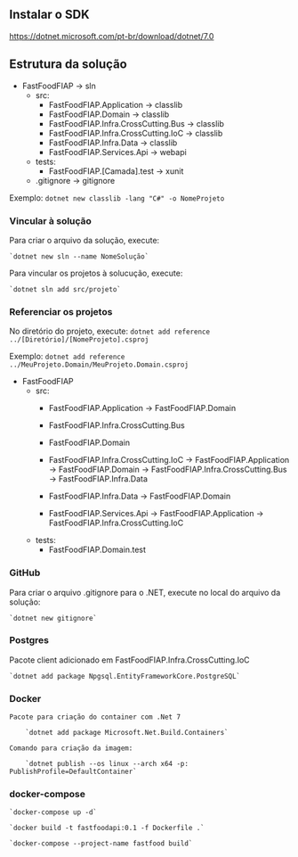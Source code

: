 ## Instalar o SDK
https://dotnet.microsoft.com/pt-br/download/dotnet/7.0


## Estrutura da solução

- FastFoodFIAP                                  ->  sln
    - src: 
        - FastFoodFIAP.Application              ->  classlib        
        - FastFoodFIAP.Domain                   ->  classlib
        - FastFoodFIAP.Infra.CrossCutting.Bus   ->  classlib
        - FastFoodFIAP.Infra.CrossCutting.IoC   ->  classlib
        - FastFoodFIAP.Infra.Data               ->  classlib
        - FastFoodFIAP.Services.Api             ->  webapi
    - tests:
        - FastFoodFIAP.[Camada].test            ->  xunit
    - .gitignore                                ->  gitignore  

Exemplo: `dotnet new classlib -lang "C#" -o NomeProjeto`

### Vincular à solução

Para criar o arquivo da solução, execute:

    `dotnet new sln --name NomeSolução`

Para vincular os projetos à solucução, execute:

    `dotnet sln add src/projeto`


### Referenciar os projetos

No diretório do projeto, execute:
    `dotnet add reference ../[Diretório]/[NomeProjeto].csproj`

Exemplo: `dotnet add reference ../MeuProjeto.Domain/MeuProjeto.Domain.csproj`

- FastFoodFIAP                        
    - src: 
        - FastFoodFIAP.Application
                -> FastFoodFIAP.Domain

        - FastFoodFIAP.Infra.CrossCutting.Bus

        - FastFoodFIAP.Domain                

        - FastFoodFIAP.Infra.CrossCutting.IoC
                -> FastFoodFIAP.Application
                -> FastFoodFIAP.Domain
                -> FastFoodFIAP.Infra.CrossCutting.Bus
                -> FastFoodFIAP.Infra.Data

        - FastFoodFIAP.Infra.Data
                -> FastFoodFIAP.Domain

        - FastFoodFIAP.Services.Api
                -> FastFoodFIAP.Application
                -> FastFoodFIAP.Infra.CrossCutting.IoC
    - tests:
        - FastFoodFIAP.Domain.test          

### GitHub


Para criar o arquivo .gitignore para o .NET, execute no local do arquivo da solução:

    `dotnet new gitignore`


### Postgres

Pacote client adicionado em FastFoodFIAP.Infra.CrossCutting.IoC

    `dotnet add package Npgsql.EntityFrameworkCore.PostgreSQL`

### Docker 

    Pacote para criação do container com .Net 7

        `dotnet add package Microsoft.Net.Build.Containers`

    Comando para criação da imagem:

        `dotnet publish --os linux --arch x64 -p: PublishProfile=DefaultContainer`

### docker-compose

    `docker-compose up -d`

    `docker build -t fastfoodapi:0.1 -f Dockerfile .`

    `docker-compose --project-name fastfood build`
